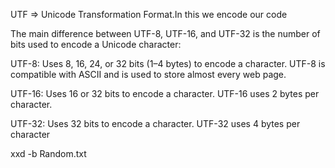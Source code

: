 UTF => Unicode Transformation Format.In this we encode our code


The main difference between UTF-8, UTF-16, and UTF-32 is the number of bits used to encode a Unicode character:

UTF-8: Uses 8, 16, 24, or 32 bits (1–4 bytes) to encode a character. UTF-8 is compatible with ASCII and is used to store almost every web page.

UTF-16: Uses 16 or 32 bits to encode a character. UTF-16 uses 2 bytes per character. 

UTF-32: Uses 32 bits to encode a character. UTF-32 uses 4 bytes per character




xxd -b Random.txt